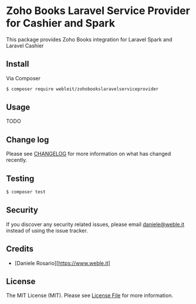 # Zoho Books Laravel Service Provider for Cashier and Spark

This package provides Zoho Books integration for Laravel Spark and Laravel Cashier

## Install

Via Composer

``` bash
$ composer require webleit/zohobookslaravelserviceprovider
```

## Usage

TODO

## Change log

Please see [CHANGELOG](CHANGELOG.md) for more information on what has changed recently.

## Testing

``` bash
$ composer test
```

## Security

If you discover any security related issues, please email daniele@weble.it instead of using the issue tracker.

## Credits

- [Daniele Rosario][https://www.weble.it]

## License

The MIT License (MIT). Please see [License File](LICENSE.md) for more information.
